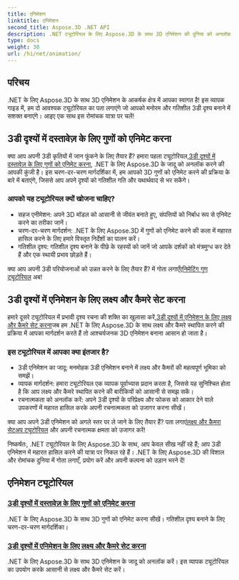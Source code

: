 ```yaml
---
title: एनिमेशन
linktitle: एनिमेशन
second_title: Aspose.3D .NET API
description: .NET ट्यूटोरियल के लिए Aspose.3D के साथ 3D एनिमेशन की दुनिया को अनलॉक करें। संपत्तियों को चेतन करना और गतिशील दृश्यों के लिए आसानी से लक्ष्य और कैमरे सेट करना सीखें।
type: docs
weight: 30
url: /hi/net/animation/
---
```

## परिचय

.NET के लिए Aspose.3D के साथ 3D एनिमेशन के आकर्षक क्षेत्र में आपका स्वागत है! इस व्यापक गाइड में, हम दो आवश्यक ट्यूटोरियल का पता लगाएंगे जो आपको मनोरम और गतिशील 3डी दृश्य बनाने में सशक्त बनाएंगे। आइए एक साथ इस रोमांचक यात्रा पर चलें!

## 3डी दृश्यों में दस्तावेज़ के लिए गुणों को एनिमेट करना
क्या आप अपनी 3डी कृतियों में जान फूंकने के लिए तैयार हैं? हमारा पहला ट्यूटोरियल,[3डी दृश्यों में दस्तावेज़ के लिए गुणों को एनिमेट करना](./property-to-document/), .NET के लिए Aspose.3D के जादू को अनलॉक करने की आपकी कुंजी है। इस चरण-दर-चरण मार्गदर्शिका में, हम आपको 3D गुणों को एनिमेट करने की प्रक्रिया के बारे में बताएंगे, जिससे आप अपने दृश्यों को गतिशील गति और यथार्थवाद से भर सकेंगे।

### आपको यह ट्यूटोरियल क्यों खोजना चाहिए?
- सहज एनीमेशन: अपने 3D मॉडल को आसानी से जीवंत बनाते हुए, संपत्तियों को निर्बाध रूप से एनिमेट करने का तरीका जानें।
- चरण-दर-चरण मार्गदर्शन: .NET के लिए Aspose.3D में गुणों को एनिमेट करने की कला में महारत हासिल करने के लिए हमारे विस्तृत निर्देशों का पालन करें।
- गतिशील दृश्य: गतिशील दृश्य बनाने के पीछे के रहस्यों को जानें जो आपके दर्शकों को मंत्रमुग्ध कर देते हैं और एक स्थायी प्रभाव छोड़ते हैं।

 क्या आप अपनी 3डी परियोजनाओं को उन्नत करने के लिए तैयार हैं? में गोता लगाएँ[एनिमेटिंग गुण ट्यूटोरियल](./property-to-document/) अब!

## 3डी दृश्यों में एनिमेशन के लिए लक्ष्य और कैमरे सेट करना
 हमारे दूसरे ट्यूटोरियल में प्रभावी दृश्य रचना की शक्ति का खुलासा करें,[3डी दृश्यों में एनिमेशन के लिए लक्ष्य और कैमरे सेट करना](./setup-target-camera/)जब हम .NET के लिए Aspose.3D के साथ लक्ष्य और कैमरे स्थापित करने की प्रक्रिया में आपका मार्गदर्शन करते हैं तो आश्चर्यजनक 3D एनिमेशन बनाना आसान हो जाता है।

### इस ट्यूटोरियल में आपका क्या इंतजार है?
- 3डी एनिमेशन का जादू: मनमोहक 3डी एनिमेशन बनाने में लक्ष्य और कैमरों की महत्वपूर्ण भूमिका को समझें।
- व्यापक मार्गदर्शन: हमारा ट्यूटोरियल एक व्यापक पूर्वाभ्यास प्रदान करता है, जिससे यह सुनिश्चित होता है कि आप लक्ष्य और कैमरे स्थापित करने की बारीकियों को आसानी से समझ सकें।
- रचनात्मकता को अनलॉक करें: अपने 3डी दृश्यों के परिप्रेक्ष्य और फोकस को आकार देने वाले उपकरणों में महारत हासिल करके अपनी रचनात्मकता को उजागर करना सीखें।

 क्या आप अपने 3डी एनिमेशन को अगले स्तर पर ले जाने के लिए तैयार हैं? पता लगाएं[लक्ष्य और कैमरा सेटअप ट्यूटोरियल](./setup-target-camera/) और अपनी रचनात्मक क्षमता को उजागर करें!

निष्कर्षतः, .NET ट्यूटोरियल के लिए Aspose.3D के साथ, आप केवल सीख नहीं रहे हैं; आप 3डी एनिमेशन में महारत हासिल करने की यात्रा पर निकल रहे हैं। .NET के लिए Aspose.3D की विशाल और रोमांचक दुनिया में गोता लगाएँ, प्रयोग करें और अपनी कल्पना को उड़ान भरने दें!
## एनिमेशन ट्यूटोरियल
### [3डी दृश्यों में दस्तावेज़ के लिए गुणों को एनिमेट करना](./property-to-document/)
.NET के लिए Aspose.3D के साथ 3D गुणों को एनिमेट करना सीखें। गतिशील दृश्य बनाने के लिए चरण-दर-चरण मार्गदर्शिका।
### [3डी दृश्यों में एनिमेशन के लिए लक्ष्य और कैमरे सेट करना](./setup-target-camera/)
.NET के लिए Aspose.3D के साथ 3D एनिमेशन के जादू को अनलॉक करें। इस व्यापक ट्यूटोरियल का उपयोग करके आसानी से लक्ष्य और कैमरे सेट करें।